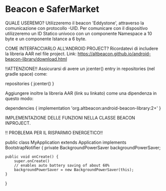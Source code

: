 # Beacon e SaferMarket

QUALE USEREMO?
Utilizzeremo il beacon 'Eddystone', attraverso la comunicazione con protocollo -UID. 
Per comunicare con il dispositivo utilizzeremo un ID Statico univoco con un componente Namespace a 10 byte e un componente Istance a 6 byte.

COME INTERFACCIARLO ALL'ANDROID PROJECT?
Ricordatevi di includere la libreria AAR nel file project.
Link: https://altbeacon.github.io/android-beacon-library/download.html

!!ATTENZIONE!!
Assicurarsi di avere un jcenter() entry in repositories (nel gradle space) come:

repositories {
     jcenter()
   }

Aggiungere inoltre la libreria AAR (link su linkato) come una dipendenza in questo modo:

dependencies {
     implementation 'org.altbeacon:android-beacon-library:2+'
   }

IMPLEMENTAZIONE DELLE FUNZIONI NELLA CLASSE BEACON INPROJECT.

!! PROBLEMA PER IL RISPARMIO ENERGETICO!!

public class MyApplication extends Application implements BootstrapNotifier {
    private BackgroundPowerSaver backgroundPowerSaver;

    public void onCreate() {
        super.onCreate()
        // enables auto battery saving of about 60%
        backgroundPowerSaver = new BackgroundPowerSaver(this);
    }
}

